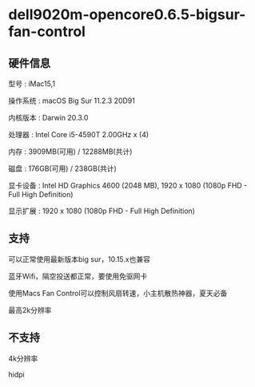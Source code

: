 # dell9020m-opencore0.6.5-bigsur-fan-control

## 硬件信息
型号     : iMac15,1

操作系统 : macOS Big Sur 11.2.3 20D91

内核版本 : Darwin 20.3.0

处理器   : Intel Core i5-4590T 2.00GHz x (4)

内存     : 3909MB(可用) / 12288MB(共计)

磁盘     : 176GB(可用) / 238GB(共计)

显卡设备 : Intel HD Graphics 4600 (2048 MB), 1920 x 1080 (1080p FHD - Full High Definition)

显示扩展 : 1920 x 1080 (1080p FHD - Full High Definition)

## 支持

可以正常使用最新版本big sur，10.15.x也兼容

蓝牙Wifi，隔空投送都正常，要使用免驱网卡

使用Macs Fan Control可以控制风扇转速，小主机散热神器，夏天必备

最高2k分辨率

## 不支持

4k分辨率

hidpi
